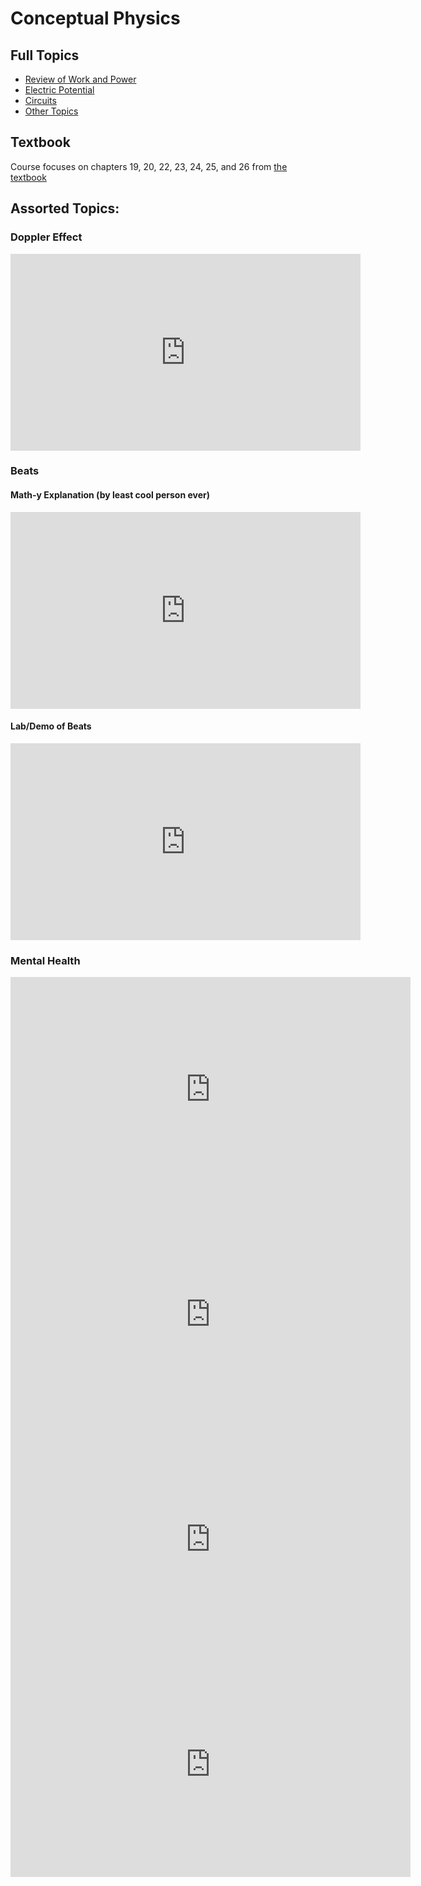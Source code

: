# Conceptual Physics

## Full Topics
* [Review of Work and Power](work_power.html)
* [Electric Potential](potential.html)
* [Circuits](circuits.html)
* [Other Topics](unfinished.html)

## Textbook

Course focuses on chapters 19, 20, 22, 23, 24, 25, and 26 from [the textbook](https://drive.google.com/file/d/19d94qV01WXj7EmBJv-GL8lVnIX2wX89a/view?usp=sharing)


## Assorted Topics:

### Doppler Effect

<iframe width="560" height="315" src="https://www.youtube.com/embed/h4OnBYrbCjY?rel=0" frameborder="0" allow="autoplay; encrypted-media" allowfullscreen></iframe>


### Beats

#### Math-y Explanation (by least cool person ever)

<iframe width="560" height="315" src="https://www.youtube.com/embed/ylBne5guWOc?rel=0" frameborder="0" allow="autoplay; encrypted-media" allowfullscreen></iframe>

#### Lab/Demo of Beats

<iframe width="560" height="315" src="https://www.youtube.com/embed/yia8spG8OmA?rel=0" frameborder="0" allow="autoplay; encrypted-media" allowfullscreen></iframe>

### Mental Health

<iframe src="http://content.jwplatform.com/players/PLMHiaOg-GZZAtvYh.html" width="640" height="360" frameborder="0" scrolling="auto"></iframe>

<iframe src="http://content.jwplatform.com/players/sjFSyhN5-GZZAtvYh.html" width="640" height="360" frameborder="0" scrolling="auto"></iframe>

<iframe src="http://content.jwplatform.com/players/wNMqm3Mu-GZZAtvYh.html" width="640" height="360" frameborder="0" scrolling="auto"></iframe>

<iframe src="http://content.jwplatform.com/players/ZJFvB5Km-w2YwuJeQ.html" width="640" height="360" frameborder="0" scrolling="auto"></iframe>


